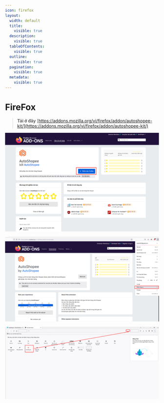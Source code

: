 ```yaml
---
icon: firefox
layout:
  width: default
  title:
    visible: true
  description:
    visible: true
  tableOfContents:
    visible: true
  outline:
    visible: true
  pagination:
    visible: true
  metadata:
    visible: true
---
```


# FireFox



> **Tải ở đây** [https://addons.mozilla.org/vi/firefox/addon/autoshopee-kit/](https://addons.mozilla.org/vi/firefox/addon/autoshopee-kit/)

![Bấm thêm vào FireFox](<../../.gitbook/assets/image (5) (1) (1) (1) (1).png>)

![Thêm công cụ > Tuỳ biến thanh công cụ](<../../.gitbook/assets/image (6) (1) (1) (1) (1).png>)

![Kéo thả Icon AutoShopee vào vị trí bất kì](<../../.gitbook/assets/image (7) (1) (1) (1).png>)

